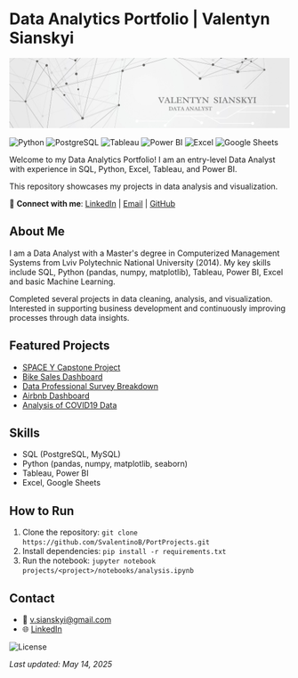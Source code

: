 # Data Analytics Portfolio | Valentyn Sianskyi

![Header Banner](assets/header_banner.png) 
<!-- Add a banner later -->
![Python](https://img.shields.io/badge/Python-3.8-3776AB?style=flat&logo=python&logoColor=white)
![PostgreSQL](https://img.shields.io/badge/PostgreSQL-13-F28C38?style=flat&logo=postgresql&logoColor=white)
![Tableau](https://img.shields.io/badge/Tableau-2023-FFFFFF?style=flat&logo=tableau&logoColor=black)
![Power BI](https://img.shields.io/badge/Power%20BI-2023-F2C811?style=flat&logo=powerbi&logoColor=black)
![Excel](https://img.shields.io/badge/Excel-365-217346?style=flat&logo=microsoft-excel&logoColor=white)
![Google Sheets](https://img.shields.io/badge/Google%20Sheets-2023-34A853?style=flat&logo=google-sheets&logoColor=white)

Welcome to my Data Analytics Portfolio! 
I am an entry-level Data Analyst with experience in SQL, Python, Excel, Tableau, and Power BI. 

This repository showcases my projects in data analysis and visualization.

🔗 **Connect with me**: 
[LinkedIn](https://www.linkedin.com/in/valentyn-sianskyi) | [Email](mailto:v.sianskyi@gmail.com) | [GitHub](https://github.com/SvalentinoB)

## About Me
I am a Data Analyst with a Master's degree in Computerized Management Systems from Lviv Polytechnic National University (2014). My key skills include SQL, Python (pandas, numpy, matplotlib), Tableau, Power BI, Excel and basic Machine Learning.

Completed several projects in data cleaning, analysis, and visualization.
Interested in supporting business development and continuously improving processes through data insights.

## Featured Projects
- [SPACE Y Capstone Project](projects/space_y)
- [Bike Sales Dashboard](projects/bike_sales)
- [Data Professional Survey Breakdown](projects/survey_breakdown)
- [Airbnb Dashboard](projects/airbnb)
- [Analysis of COVID19 Data](projects/covid19_analysis)

## Skills
- SQL (PostgreSQL, MySQL)
- Python (pandas, numpy, matplotlib, seaborn)
- Tableau, Power BI
- Excel, Google Sheets
  

## How to Run
1. Clone the repository: `git clone https://github.com/SvalentinoB/PortProjects.git`
2. Install dependencies: `pip install -r requirements.txt`
3. Run the notebook: `jupyter notebook projects/<project>/notebooks/analysis.ipynb`

## Contact
- 📧 [v.sianskyi@gmail.com](mailto:v.sianskyi@gmail.com)
- 🌐 [LinkedIn](https://www.linkedin.com/in/valentyn-sianskyi)
  
![License](https://img.shields.io/badge/License-MIT-008000?style=flat)

*Last updated: May 14, 2025*      

